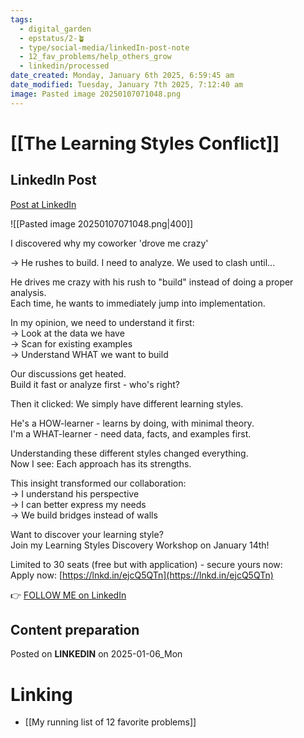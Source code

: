 ```yaml
---
tags:
  - digital_garden
  - epstatus/2-🪴
  - type/social-media/linkedIn-post-note
  - 12_fav_problems/help_others_grow
  - linkedin/processed
date_created: Monday, January 6th 2025, 6:59:45 am
date_modified: Tuesday, January 7th 2025, 7:12:40 am
image: Pasted image 20250107071048.png
---
```

# [[The Learning Styles Conflict]]
## LinkedIn Post
[Post at LinkedIn](https://www.linkedin.com/posts/sebastiankamilli_i-discovered-why-my-coworker-drove-me-crazy-activity-7281927637466247168-wnlk?utm_source=share&utm_medium=member_desktop)

![[Pasted image 20250107071048.png|400]]

I discovered why my coworker 'drove me crazy'  
  
→ He rushes to build. I need to analyze. We used to clash until...  

He drives me crazy with his rush to "build" instead of doing a proper analysis.  
Each time, he wants to immediately jump into implementation.  
  
In my opinion, we need to understand it first:  
→ Look at the data we have  
→ Scan for existing examples  
→ Understand WHAT we want to build  
  
Our discussions get heated.  
Build it fast or analyze first - who's right?  
  
Then it clicked: We simply have different learning styles.  
  
He's a HOW-learner - learns by doing, with minimal theory.  
I'm a WHAT-learner - need data, facts, and examples first.  
  
Understanding these different styles changed everything.  
Now I see: Each approach has its strengths.  
  
This insight transformed our collaboration:  
→ I understand his perspective  
→ I can better express my needs  
→ We build bridges instead of walls  
  
Want to discover your learning style?  
Join my Learning Styles Discovery Workshop on January 14th!  
  
Limited to 30 seats (free but with application) - secure yours now:  
Apply now: [https://lnkd.in/ejcQ5QTn](https://lnkd.in/ejcQ5QTn)

👉 [FOLLOW ME on LinkedIn](https://www.linkedin.com/comm/mynetwork/discovery-see-all?usecase=PEOPLE_FOLLOWS&followMember=sebastiankamilli)

## Content preparation

Posted on **LINKEDIN** on 2025-01-06_Mon
# Linking
+ [[My running list of 12 favorite problems]]